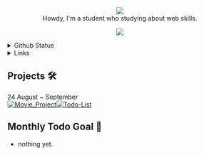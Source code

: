 <div align="center">
<img src="https://capsule-render.vercel.app/api?type=transparent&height=300&color=gradient&text=H0Y4's%20Github&fontColor=5562EB&desc=think%20creatively.%20create%20simply.&animation=fadeIn">
</div>

<div align="center">
Howdy, I'm a student who studying about web skills. 

<p align="center">
  <a href="https://skillicons.dev">
    <img src="https://skillicons.dev/icons?i=git,github,react,js,mui,discord,discordjs,twitter,vscode,codepen,blender,java" />
  </a>
</p>
</div>

<details>
  <summary>Github Status</summary>
  <div style="display: flex; justify-content: center; align-items: center; gap: 10px;">
    <img src="https://github-readme-stats.vercel.app/api?username=Podk76&include_all_commits=true&count_private=true&show_icons=true&line_height=20&title_color=2B5BBD&icon_color=1124BB&text_color=A1A1A1&bg_color=0,000000,130F40" alt="my Github Stats"/>
  
<img src="https://github-readme-stats.vercel.app/api/top-langs/?username=Podk76&langs_count=10&layout=compact&title_color=2B5BBD&icon_color=1124BB&text_color=A1A1A1&bg_color=0,000000,130F40" alt="Top Languages"/>
<img src="https://github-profile-trophy.vercel.app/?username=Podk76&theme=juicyfresh&no-bg=true" />
</div>
</details>

<details>
  <summary>Links</summary>
  <a href='mailto:btm.email2769@gmail.com' target="_blank"><img alt='Gmail' src='https://img.shields.io/badge/Gmail-100000?style=for-the-badge&logo=Gmail&logoColor=FFFFFF&labelColor=DA5145&color=DA5145'/></a>
  <a href='https://velog.io/@hoya76/posts' target="_blank"><img alt='Velog' src='https://img.shields.io/badge/Velog-100000?style=for-the-badge&logo=Velog&logoColor=white&labelColor=1EC997&color=1EC997'/></a>
  <a href='https://discord.gg/AsmhX6kb' target="_blank"><img alt='Discord' src='https://img.shields.io/badge/Discord-100000?style=for-the-badge&logo=Discord&logoColor=FFFFFF&labelColor=5562EB&color=5562EB'/></a>
</details>

<h2>Projects 🛠️</h2>
24 August ~ September
<div style="display:flex">
<a href="https://github.com/Podk76/Movie_Project">
  <picture>
    <source media="(prefers-color-scheme: dark)" srcset="https://ghrs.vercel.app/api/pin/?username=Podk76&repo=Movie_Project&theme=dracula"/>
    <img alt="Movie_Project" src="https://ghrs.vercel.app/api/pin/?username=Podk76&repo=Movie_Project">
  </picture>
</a>

<a href="https://github.com/Podk76/Todo-List">
    <picture>
      <source media="(prefers-color-scheme: dark)" srcset="https://ghrs.vercel.app/api/pin/?username=Podk76&repo=Todo-List&theme=dracula"/>
      <img alt="Todo-List" src="https://ghrs.vercel.app/api/pin/?username=Podk76&repo=Todo-List">
    </picture>
  </a>
</div>

<div>
<h2>Monthly Todo Goal 📝</h2>
<ul>
  <li>nothing yet.</li>
</ul>
</div>
